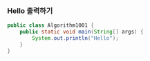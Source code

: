 ### Hello 출력하기
```java
public class Algorithm1001 {
    public static void main(String[] args) {
        System.out.println("Hello");
    }
}
```

